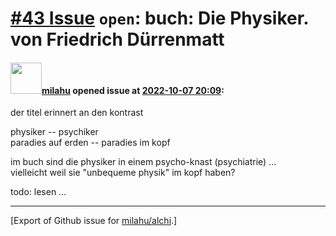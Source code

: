 # [\#43 Issue](https://github.com/milahu/alchi/issues/43) `open`: buch: Die Physiker. von Friedrich Dürrenmatt

#### <img src="https://avatars.githubusercontent.com/u/12958815?v=4" width="50">[milahu](https://github.com/milahu) opened issue at [2022-10-07 20:09](https://github.com/milahu/alchi/issues/43):

der titel erinnert an den kontrast

physiker -- psychiker  
paradies auf erden -- paradies im kopf

im buch sind die physiker in einem psycho-knast (psychiatrie) ...  
vielleicht weil sie "unbequeme physik" im kopf haben?

todo: lesen ...

------------------------------------------------------------------------

\[Export of Github issue for
[milahu/alchi](https://github.com/milahu/alchi).\]
